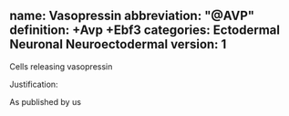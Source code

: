 name: Vasopressin
abbreviation: "@AVP"
definition: +Avp +Ebf3
categories: Ectodermal Neuronal Neuroectodermal
version: 1
---

Cells releasing vasopressin

Justification:

As published by us
